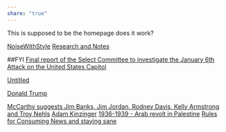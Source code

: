 ```yaml
---
share: "true"
---
```

This is supposed to be the homepage does it work?

[NoiseWithStyle](NoiseWithStyle.md)
[Research and Notes](Research%20and%20Notes.md)

##FYI
[Final report of the Select Committee to investigate the January 6th Attack on the United States Capitol](Final%20report%20of%20the%20Select%20Committee%20to%20investigate%20the%20January%206th%20Attack%20on%20the%20United%20States%20Capitol.md)

[Untitled](./Untitled.canvas.md)

[Donald Trump](./Donald%20Trump.md)

[McCarthy suggests Jim Banks, Jim Jordan, Rodney Davis, Kelly Armstrong and Troy Nehls](McCarthy%20suggests%20Jim%20Banks,%20Jim%20Jordan,%20Rodney%20Davis,%20Kelly%20Armstrong%20and%20Troy%20Nehls.md)
[Adam Kinzinger](Adam%20Kinzinger.md)
[1936-1939 - Arab revolt in Palestine](1936-1939%20-%20Arab%20revolt%20in%20Palestine.md)
[Rules for Consuming News and staying sane](Rules%20for%20Consuming%20News%20and%20staying%20sane.md)
